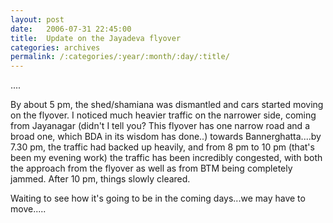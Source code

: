 ```yaml
---
layout: post
date:	2006-07-31 22:45:00
title:  Update on the Jayadeva flyover
categories: archives
permalink: /:categories/:year/:month/:day/:title/
---
```

....

By about 5 pm, the shed/shamiana was dismantled and cars started moving on the flyover. I noticed much heavier traffic on the narrower side, coming from Jayanagar (didn't I tell you? This flyover has one narrow road and a broad one, which BDA in its wisdom has done..) towards Bannerghatta....by 7.30 pm, the traffic had backed up heavily, and from 8 pm to 10 pm (that's been my evening work) the traffic has been incredibly congested, with both the approach from the flyover as well as from BTM being completely jammed. After 10 pm, things slowly cleared.

Waiting to see how it's going to be in the coming days...we may have to move.....
